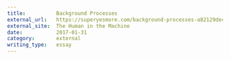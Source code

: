 ```yaml
---
title:          Background Processes
external_url:   https://superyesmore.com/background-processes-a82129dec923d2b923adcbca1af3e39d
external_site:  The Human in the Machine
date:           2017-01-31
category:       external
writing_type:   essay
---
```

